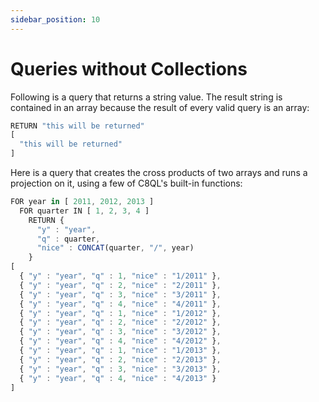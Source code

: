 ```yaml
---
sidebar_position: 10
---
```


# Queries without Collections

Following is a query that returns a string value. The result string is contained in an array because the result of every valid query is an array:

```js
RETURN "this will be returned"
[ 
  "this will be returned" 
]
```

Here is a query that creates the cross products of two arrays and runs a projection on it, using a few of C8QL's built-in functions:

```js
FOR year in [ 2011, 2012, 2013 ]
  FOR quarter IN [ 1, 2, 3, 4 ]
    RETURN { 
      "y" : "year", 
      "q" : quarter, 
      "nice" : CONCAT(quarter, "/", year) 
    }
[ 
  { "y" : "year", "q" : 1, "nice" : "1/2011" }, 
  { "y" : "year", "q" : 2, "nice" : "2/2011" }, 
  { "y" : "year", "q" : 3, "nice" : "3/2011" }, 
  { "y" : "year", "q" : 4, "nice" : "4/2011" }, 
  { "y" : "year", "q" : 1, "nice" : "1/2012" }, 
  { "y" : "year", "q" : 2, "nice" : "2/2012" }, 
  { "y" : "year", "q" : 3, "nice" : "3/2012" }, 
  { "y" : "year", "q" : 4, "nice" : "4/2012" }, 
  { "y" : "year", "q" : 1, "nice" : "1/2013" }, 
  { "y" : "year", "q" : 2, "nice" : "2/2013" }, 
  { "y" : "year", "q" : 3, "nice" : "3/2013" }, 
  { "y" : "year", "q" : 4, "nice" : "4/2013" } 
]
```
